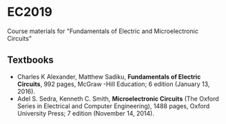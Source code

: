 # EC2019
Course materials for "Fundamentals of Electric and Microelectronic Circuits"

## Textbooks
- Charles K Alexander, Matthew Sadiku, **Fundamentals of Electric Circuits**, 992 pages, McGraw -Hill Education; 6 edition (January 13, 2016).
- Adel S. Sedra, Kenneth C. Smith, **Microelectronic Circuits** (The Oxford Series in Electrical and Computer Engineering), 1488 pages, Oxford University Press; 7 edition (November 14, 2014).
